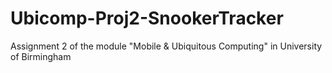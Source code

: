 # Ubicomp-Proj2-SnookerTracker
Assignment 2 of the module "Mobile &amp; Ubiquitous Computing" in University of Birmingham
